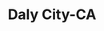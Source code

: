 ---
title: Daly City-CA
slug: daly-city-ca
f_state:
- cms/state/california.md
f_locations:
- cms/payday-loan/any-kind-check-4597.md
- cms/payday-loan/califorina-budget-finance-5785.md
- cms/payday-loan/califorina-budget-finance-5789.md
- cms/payday-loan/check-cashed-10605.md
- cms/payday-loan/checks-cashed-14568.md
- cms/payday-loan/monetary-management-of-ca-inc-21082.md
updated-on: '2024-05-30T13:41:28.615Z'
created-on: '2024-05-30T13:41:28.615Z'
published-on: '2024-05-30T13:54:32.469Z'
f_city: Daly City
layout: '[city].html'
tags: city
---